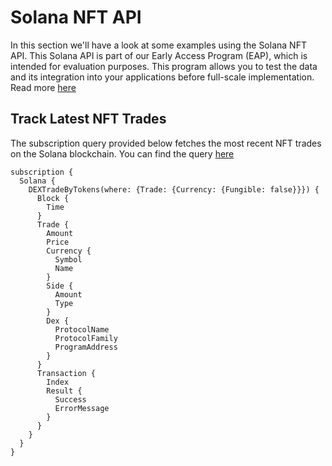 # Solana NFT API

In this section we'll have a look at some examples using the Solana NFT API.
This Solana API is part of our Early Access Program (EAP), which is intended for evaluation purposes.
This program allows you to test the data and its integration into your applications before full-scale implementation. Read more [here](https://docs.bitquery.io/docs/graphql/dataset/EAP/)


## Track Latest NFT Trades

The subscription query provided below fetches the most recent NFT trades on the Solana blockchain. 
You can find the query [here](https://ide.bitquery.io/Latest-Solana-NFT-Trades)

```
subscription {
  Solana {
    DEXTradeByTokens(where: {Trade: {Currency: {Fungible: false}}}) {
      Block {
        Time
      }
      Trade {
        Amount
        Price
        Currency {
          Symbol
          Name
        }
        Side {
          Amount
          Type
        }
        Dex {
          ProtocolName
          ProtocolFamily
          ProgramAddress
        }
      }
      Transaction {
        Index
        Result {
          Success
          ErrorMessage
        }
      }
    }
  }
}



```